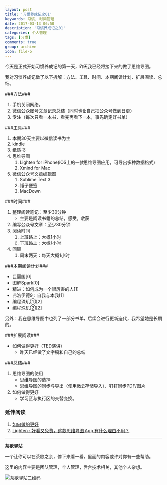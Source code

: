 ```yaml
---
layout: post
title: '习惯养成记之01'
keywords: 习惯, 时间管理
date: 2017-03-13 06:50
description: '习惯养成记之01'
categories: 个人管理
tags: [习惯]
comments: true
group: archive
icon: file-o
---
```


今天是正式开始习惯养成记的第一天，昨天我已经将接下来的做了思维导图。

我对习惯养成记做了以下拆解：方法、工具、时间、本期阅读计划、扩展阅读、总结。

<!--more-->

###方法###

1. 手机关闭网络。
2. 微信公众账号文章记录总结（同时也让自己把公众号做到日更）
3. 专注（每次只看一本书，看完再看下一本，事先确定好书单）

###工具###

1. 本期30天主要以微信读书为主
2. kindle
3. 纸质书
4. 思维导图
	1. Lighten for iPhone(iOS上的一款思维导图应用，可导出多种数据格式)
	2. Xmind for Mac
5. 微信公众号文章编辑器
	1. 	Sublime Text 3
	2. 锤子便签
	3. MacDown

###时间###

1. 整理阅读笔记：至少30分钟
	- 主要是阅读书籍的总结，感受，收获
2. 编写公众号文章：至少30分钟
3. 阅读时间
	1. 上班路上：大概1小时
	2. 下班路上：大概1小时
4. 回顾
	1. 周末两天：每天大概1小时

###本期阅读计划###

- 巨婴国[0]
- 图解Spark[0]
- 精进：如何成为一个很厉害的人[1]
- 弗洛伊德9：自我与本我[1]
- 编程珠玑①[2]
- 编程珠玑②[2]

另外：我在思维导图中也列了一部分书单，后续会进行更新迭代，我希望她是长期的。

###扩展阅读###

- 如何做得更好（TED演讲）
	- 昨天已经做了文字稿和自己的总结

###总结###

1. 思维导图的使用
	- 思维导图的选择
	- 思维导图的同步与导出（使用微云存储导入）、钉钉同步PDF/图片
2. 如何做得更好
	- 学习区与执行区的交替变换。

### 延伸阅读 ###

1. [如何做的更好](http://open.163.com/movie/2017/2/C/U/MCC01J0QP_MCC021ACU.html)
2. [Lighten : 好看又免费，这款思维导图 App 有什么理由不用？](http://www.ifanr.com/app/735484)

----

**茶歇驿站**

一个让你可以在茶歇之余，停下来看一看，里面的内容或许对你有一些帮助。

这里的内容主要是团队管理，个人管理，后台技术相关，其他个人杂想。

![茶歇驿站二维码](http://ww4.sinaimg.cn/large/824dcde4gw1f358o5j022j20by0bywf8.jpg)
